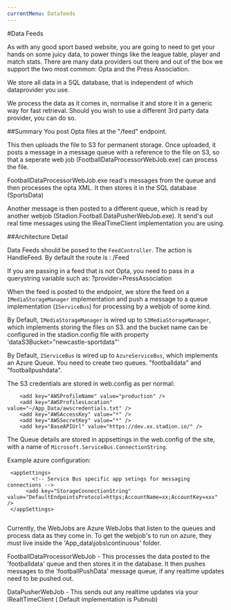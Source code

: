 ```yaml
---
currentMenu: Datafeeds
---
```

#Data Feeds


As with any good sport based website, you are going to need to get your hands on some juicy data, to power things like the league table, player and match stats.
There are many data providers out there and out of the box we support the two most common: Opta and the Press Association.

We store all data in a SQL database, that is independent of which dataprovider you use. 

We process the data as it comes in, normalise it and store it in a generic way for fast retrieval. Should you wish to use a different 3rd party data provider, you can do so.

##Summary
You post Opta files at the "/feed" endpoint.

This then uploads the file to S3 for permanent storage. Once uploaded, it posts a message in a message queue with a reference to the file on S3, so that a seperate web job (FootballDataProcessorWebJob.exe) can process the file. 

FootballDataProcessorWebJob.exe read's messages from the queue and then processes the opta XML. It then stores it in the SQL database (SportsData)

Another message is then posted to a different queue, which is read by another webjob (Stadion.Football.DataPusherWebJob.exe).  It send's out real time messages using the IRealTimeClient implementation you are using.


##Architecture Detail

Data Feeds should be posed to the ```FeedController```. The action is HandleFeed. By default the route is : /Feed

If you are passing in a feed that is not Opta, you need to pass in a querystring variable such as: ?provider=PressAssociation

When the feed is posted to the endpoint, we store the feed on a ```IMediaStorageManager``` implementation and push a message to a queue implementation (```IServiceBus```)  for processing by a webjob of some kind.


By Default, ```IMediaStorageManager``` is wired up to ```S3MediaStorageManager```, which implements storing the files on S3. and the bucket name can be configured in the stadion.config file with property 'dataS3Bucket="newcastle-sportdata"'

By Default, ```IServiceBus``` is wired up to ```AzureServiceBus```, which implements an Azure Queue. You need to create two queues. "footballdata" and "footballpushdata".

The S3 credentials are stored in web.config as per normal:
```
	<add key="AWSProfileName" value="production" />
    <add key="AWSProfilesLocation" value="~/App_Data/awscredentials.txt" />
    <add key="AWSAccessKey" value="*" />
    <add key="AWSSecretKey" value="*" />
	<add key="BaseAPIUrl" value="https://dev.xx.stadion.io/" />
```
The Queue details are stored in appsettings in the web.config of the site, with a name of ```Microsoft.ServiceBus.ConnectionString```.

Example azure configuration:
```
 <appSettings>
        <!-- Service Bus specific app setings for messaging connections -->
      <add key="StorageConnectionString" value="DefaultEndpointsProtocol=https;AccountName=xx;AccountKey=xxx" />
 </appSettings>
 
```

Currently, the WebJobs are Azure WebJobs that listen to the queues and process data as they come in. To get the webjob's to run on azure, they must live inside the 'App_data\jobs\continuous' folder.

FootballDataProcessorWebJob - This processes the data posted to the 'footballdata' queue and then stores it in the database. It then pushes messages to the 'footballPushData' message queue, if any realtime updates need to be pushed out.

DataPusherWebJob - This sends out any realtime updates via your IRealtTimeClient ( Default implementation is Pubnub)
